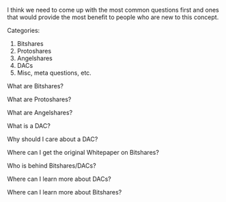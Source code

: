 I think we need to come up with the most common questions first and ones that would provide the most benefit to people who are new to this concept. 

Categories: 
1. Bitshares
2. Protoshares
3. Angelshares
4. DACs
5. Misc, meta questions, etc.

What are Bitshares?

What are Protoshares?

What are Angelshares? 

What is a DAC? 

Why should I care about a DAC? 

Where can I get the original Whitepaper on Bitshares? 

Who is behind Bitshares/DACs? 

Where can I learn more about DACs? 

Where can I learn more about Bitshares? 
